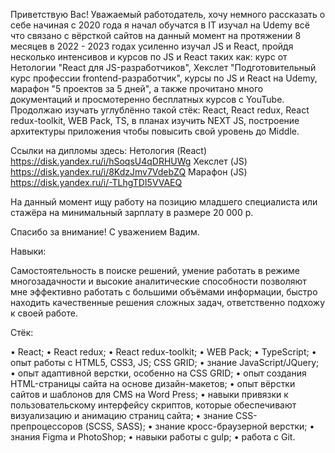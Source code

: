 Приветствую Вас! Уважаемый работодатель, хочу немного рассказать о себе начиная с 2020 года я начал обучатся в IT изучал на Udemy всё что связано с вёрсткой сайтов на данный момент на протяжении 8 месяцев в 2022 - 2023 годах усиленно изучал JS и React, пройдя несколько интенсивов и курсов по JS и React таких как: курс от Нетологии "React для JS-разработчиков", Хекслет "Подготовительный курс профессии frontend-разработчик", курсы по JS и React на Udemy, марафон "5 проектов за 5 дней", а также прочитано много документаций и просмотеренно бесплатных курсов с YouTube. Продолжаю изучать углублённо такой стёк: React, React redux, React redux-toolkit, WEB Pack, TS, в планах изучить NEXT JS, построение архитектуры приложения чтобы повысить свой уровень до Middle.

Ссылки на дипломы здесь:
Нетология (React) https://disk.yandex.ru/i/hSoqsU4qDRHUWg
Хекслет (JS) https://disk.yandex.ru/i/8KdzJmv7VdebZQ
Марафон (JS) https://disk.yandex.ru/i/-TLhgTDI5VVAEQ

На данный момент ищу работу на позицию младшего специалиста или стажёра на минимальный зарплату в размере 20 000 р.

Спасибо за внимание! С уважением Вадим.

Навыки:

Самостоятельность в поиске решений, умение работать в режиме многозадачности и высокие аналитические способности позволяют мне эффективно работать с большими объёмами информации, быстро находить качественные решения сложных задач, ответственно подхожу к своей работе.

Стёк:

• React;
• React redux;
• React redux-toolkit;
• WEB Pack;
• TypeScript;
• опыт работы с HTML5, CSS3, JS; CSS GRID;
• знание JavaScript/JQuery;
• опыт адаптивной верстки, особенно на CSS GRID;
• опыт создания HTML-страницы сайта на основе дизайн-макетов; • опыт вёрстки сайтов и шаблонов для CMS на Word Press; • навыки привязки к пользовательскому интерфейсу скриптов, которые обеспечивают визуализацию и анимацию страниц сайта;
• знание CSS-препроцессоров (SCSS, SASS);
• знание кросс-браузерной верстки; • знания Figma и PhotoShop;
• навыки работы с gulp;
• работа с Git.

